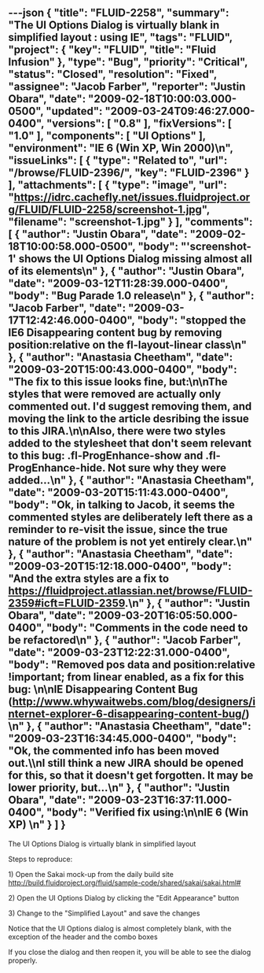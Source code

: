 ---json
{
  "title": "FLUID-2258",
  "summary": "The UI Options Dialog is virtually blank in simplified layout : using IE",
  "tags": "FLUID",
  "project": {
    "key": "FLUID",
    "title": "Fluid Infusion"
  },
  "type": "Bug",
  "priority": "Critical",
  "status": "Closed",
  "resolution": "Fixed",
  "assignee": "Jacob Farber",
  "reporter": "Justin Obara",
  "date": "2009-02-18T10:00:03.000-0500",
  "updated": "2009-03-24T09:46:27.000-0400",
  "versions": [
    "0.8"
  ],
  "fixVersions": [
    "1.0"
  ],
  "components": [
    "UI Options"
  ],
  "environment": "IE 6 (Win XP, Win 2000)\n",
  "issueLinks": [
    {
      "type": "Related to",
      "url": "/browse/FLUID-2396/",
      "key": "FLUID-2396"
    }
  ],
  "attachments": [
    {
      "type": "image",
      "url": "https://idrc.cachefly.net/issues.fluidproject.org/FLUID/FLUID-2258/screenshot-1.jpg",
      "filename": "screenshot-1.jpg"
    }
  ],
  "comments": [
    {
      "author": "Justin Obara",
      "date": "2009-02-18T10:00:58.000-0500",
      "body": "'screenshot-1' shows the UI Options Dialog missing almost all of its elements\n"
    },
    {
      "author": "Justin Obara",
      "date": "2009-03-12T11:28:39.000-0400",
      "body": "Bug Parade 1.0 release\n"
    },
    {
      "author": "Jacob Farber",
      "date": "2009-03-17T12:42:46.000-0400",
      "body": "stopped the IE6 Disappearing content bug by removing position:relative on the fl-layout-linear class\n"
    },
    {
      "author": "Anastasia Cheetham",
      "date": "2009-03-20T15:00:43.000-0400",
      "body": "The fix to this issue looks fine, but:\n\nThe styles that were removed are actually only commented out. I'd suggest removing them, and moving the link to the article desribing the issue to this JIRA.\n\nAlso, there were two styles added to the stylesheet that don't seem relevant to this bug: .fl-ProgEnhance-show and .fl-ProgEnhance-hide.  Not sure why they were added...\n"
    },
    {
      "author": "Anastasia Cheetham",
      "date": "2009-03-20T15:11:43.000-0400",
      "body": "Ok, in talking to Jacob, it seems the commented styles are deliberately left there as a reminder to re-visit the issue, since the true nature of the problem is not yet entirely clear.\n"
    },
    {
      "author": "Anastasia Cheetham",
      "date": "2009-03-20T15:12:18.000-0400",
      "body": "And the extra styles are a fix to <https://fluidproject.atlassian.net/browse/FLUID-2359#icft=FLUID-2359>.\n"
    },
    {
      "author": "Justin Obara",
      "date": "2009-03-20T16:05:50.000-0400",
      "body": "Comments in the code need to be refactored\n"
    },
    {
      "author": "Jacob Farber",
      "date": "2009-03-23T12:22:31.000-0400",
      "body": "Removed pos data and position:relative !important; from linear enabled, as a fix for this bug:&#x20;\n\nIE Disappearing Content Bug (<http://www.whywaitwebs.com/blog/designers/internet-explorer-6-disappearing-content-bug/>)&#x20;\n"
    },
    {
      "author": "Anastasia Cheetham",
      "date": "2009-03-23T16:34:45.000-0400",
      "body": "Ok, the commented info has been moved out.\\\nI still think a new JIRA should be opened for this, so that it doesn't get forgotten. It may be lower priority, but...\n"
    },
    {
      "author": "Justin Obara",
      "date": "2009-03-23T16:37:11.000-0400",
      "body": "Verified fix using:\n\nIE 6 (Win XP)&#x20;\n"
    }
  ]
}
---
The UI Options Dialog is virtually blank in simplified layout&#x20;

Steps to reproduce:

1\) Open the Sakai mock-up from the daily build site\
<http://build.fluidproject.org/fluid/sample-code/shared/sakai/sakai.html#>

2\) Open the UI Options Dialog by clicking the "Edit Appearance" button

3\) Change to the "Simplified Layout" and save the changes

Notice that the UI Options dialog is almost completely blank, with the exception of the header and the combo boxes

If you close the dialog and then reopen it, you will be able to see the dialog properly.

        